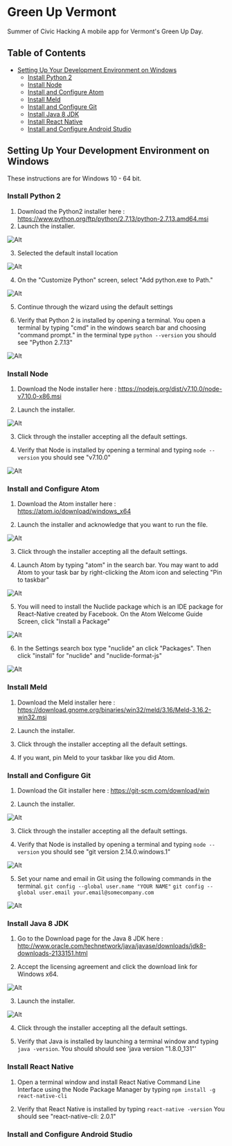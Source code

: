 # Green Up Vermont
Summer of Civic Hacking
A mobile app for Vermont's Green Up Day.

## Table of Contents

- [Setting Up Your Development Environment on Windows](#setting-up-your-development-environment-on-windows)
  - [Install Python 2](#install-python-2)
  - [Install Node](#install-node)
  - [Install and Configure Atom](#install-and-configure-atom)
  - [Install Meld](#install-meld)
  - [Install and Configure Git](#install-and-configure-git)
  - [Install Java 8 JDK](#install-java-8-jdk)
  - [Install React Native](#install-react-native)
  - [Install and Configure Android Studio](#install-and-configure-android-studio)

## Setting Up Your Development Environment on Windows

These instructions are for Windows 10 - 64 bit.

### Install Python 2

1. Download the Python2 installer here : https://www.python.org/ftp/python/2.7.13/python-2.7.13.amd64.msi
2. Launch the installer.

![Alt](/docs/assets/Capture44.PNG "Python Installer")

3. Selected the default install location

![Alt](/docs/assets/Capture45.PNG "Python Installer 2")

4. On the "Customize Python" screen, select "Add python.exe to Path."

![Alt](/docs/assets/Capture46.PNG "Python Installer 3")

5. Continue through the wizard using the default settings

6. Verify that Python 2 is installed by opening a terminal.  You open a terminal by typing "cmd" in the windows search bar and choosing "command prompt."  in the terminal type `python --version`  you should see "Python 2.7.13"

![Alt](/docs/assets/Capture67.PNG "Confirm Python")

### Install Node

1. Download the Node installer here : https://nodejs.org/dist/v7.10.0/node-v7.10.0-x86.msi

2. Launch the installer.

![Alt](/docs/assets/Capture03.PNG "Node Installer")

3. Click through the installer accepting all the default settings.

6. Verify that Node  is installed by opening a terminal and typing `node --version`  you should see "v7.10.0"

![Alt](/docs/assets/Capture68.PNG "Verify Node")


### Install and Configure Atom

1. Download the Atom installer here : https://atom.io/download/windows_x64

2. Launch the installer and acknowledge that you want to run the file.

![Alt](/docs/assets/Capture10.PNG "Atom Installer")

3. Click through the installer accepting all the default settings.

4. Launch Atom by typing "atom" in the search bar.  You may want to add Atom to your task bar by right-clicking the Atom icon and selecting "Pin to taskbar"

![Alt](/docs/assets/Capture69.PNG "Launch Atom")

5. You will need to install the Nuclide package which is an IDE package for React-Native created by Facebook.  On the Atom Welcome Guide Screen, click "Install a Package"

![Alt](/docs/assets/Capture11.PNG "Welcome Screen")

6. In the Settings search box type "nuclide" an click "Packages".  Then click "install" for "nuclide" and "nuclide-format-js"

![Alt](/docs/assets/Capture12.PNG "Install Pacakges")

### Install Meld

1. Download the Meld installer here : https://download.gnome.org/binaries/win32/meld/3.16/Meld-3.16.2-win32.msi

2. Launch the installer.

3. Click through the installer accepting all the default settings.

4. If you want, pin Meld to your taskbar like you did Atom.

### Install and Configure Git

1. Download the Git installer here : https://git-scm.com/download/win

2. Launch the installer.

![Alt](/docs/assets/Capture70.PNG "Git Installer")

3. Click through the installer accepting all the default settings.

4. Verify that Node  is installed by opening a terminal and typing `node --version`  you should see "git version 2.14.0.windows.1"

![Alt](/docs/assets/Capture71.PNG "Verify Git")

5. Set your name and email in Git using the following commands in the terminal.
```git config --global user.name "YOUR NAME"```
```git config --global user.email your.email@somecompany.com```

![Alt](/docs/assets/Capture08.PNG "Git Config")


### Install Java 8 JDK

1. Go to the Download page for the Java 8 JDK here : http://www.oracle.com/technetwork/java/javase/downloads/jdk8-downloads-2133151.html

2. Accept the licensing agreement and click the download link for Windows x64.

![Alt](/docs/assets/Capture04.PNG "Java JDK Download")

3. Launch the installer.

![Alt](/docs/assets/Capture05.PNG "Java JDK Installer")

4. Click through the installer accepting all the default settings.

5. Verify that Java is installed by launching a terminal window and typing `java -version`.  You should should see 'java version "1.8.0_131"'

### Install React Native

1. Open a terminal window and install React Native Command Line Interface using the Node Package Manager by typing `npm install -g react-native-cli`

2. Verify that React Native is installed by typing `react-native -version`  You should see "react-native-cli: 2.0.1"

### Install and Configure Android Studio
